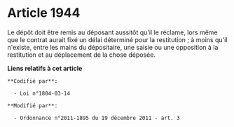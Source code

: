 # Article 1944

Le dépôt doit être remis au déposant aussitôt qu'il le réclame, lors même que le contrat aurait fixé un délai déterminé pour
la restitution ; à moins qu'il n'existe, entre les mains du dépositaire, une  saisie ou une opposition à la restitution et au
déplacement de la chose déposée.

**Liens relatifs à cet article**

	**Codifié par**:

	  - Loi n°1804-03-14

	**Modifié par**:

	  - Ordonnance n°2011-1895 du 19 décembre 2011 - art. 3
